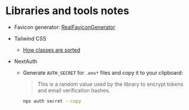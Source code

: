 # Libraries and tools notes

- Favicon generator: [RealFaviconGenerator](https://realfavicongenerator.net)

- Tailwind CSS

  - [How classes are sorted](https://tailwindcss.com/blog/automatic-class-sorting-with-prettier#how-classes-are-sorted)

- NextAuth

  - Generate `AUTH_SECRET` for `.env*` files and copy it to your clipboard:

    > This is a random value used by the library to encrypt tokens and email verification hashes.

    ```sh
    npx auth secret --copy
    ```
